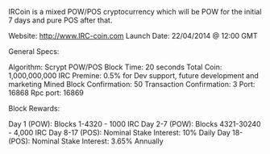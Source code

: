 IRCoin is a mixed POW/POS cryptocurrency which will be POW for the initial 7 days and pure POS after that.

Website: http://www.IRC-coin.com
Launch Date: 22/04/2014 @ 12:00 GMT


General Specs:

Algorithm: Scrypt POW/POS 
Block Time: 20 seconds
Total Coin: 1,000,000,000 IRC
Premine: 0.5% for Dev support, future development and marketing
Mined Block Confirmation: 50
Transaction Confirmation: 3
Port: 16868
Rpc port: 16869 

Block Rewards:

Day 1 (POW): Blocks 1-4320 - 1000 IRC 
Day 2-7 (POW): Blocks 4321-30240 - 4,000 IRC
Day 8-17 (POS): Nominal Stake Interest: 10% Daily
Day 18- (POS): Nominal Stake Interest: 3.65% Annually